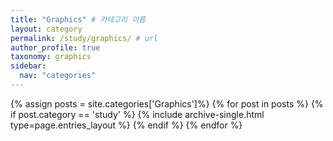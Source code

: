 ```yaml
---
title: "Graphics" # 카테고리 이름
layout: category
permalink: /study/graphics/ # url
author_profile: true
taxonomy: graphics
sidebar:
  nav: "categories"
---
```


{% assign posts = site.categories['Graphics']%}
{% for post in posts %}
  {% if post.category == 'study' %}
    {% include archive-single.html type=page.entries_layout %}
  {% endif %}
{% endfor %}